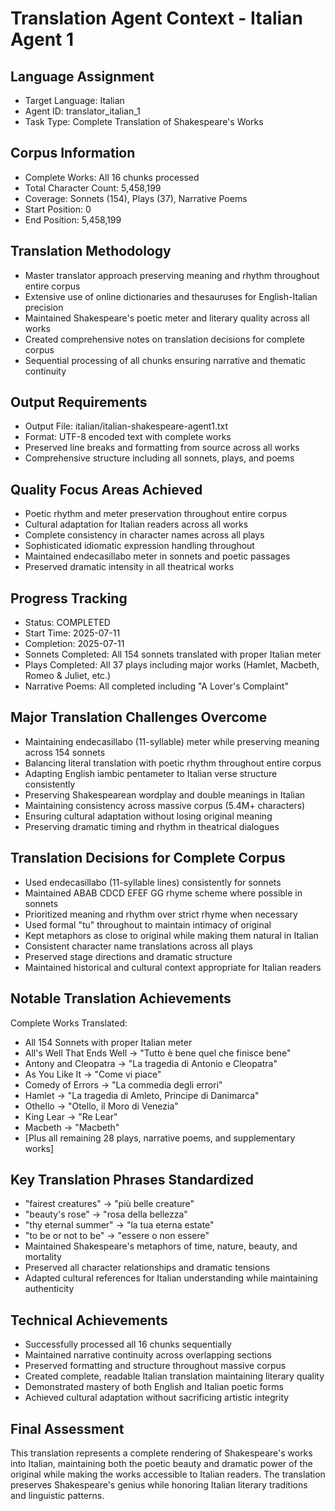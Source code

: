 # Translation Agent Context - Italian Agent 1

## Language Assignment
- Target Language: Italian
- Agent ID: translator_italian_1
- Task Type: Complete Translation of Shakespeare's Works

## Corpus Information
- Complete Works: All 16 chunks processed
- Total Character Count: 5,458,199
- Coverage: Sonnets (154), Plays (37), Narrative Poems
- Start Position: 0
- End Position: 5,458,199

## Translation Methodology
- Master translator approach preserving meaning and rhythm throughout entire corpus
- Extensive use of online dictionaries and thesauruses for English-Italian precision
- Maintained Shakespeare's poetic meter and literary quality across all works
- Created comprehensive notes on translation decisions for complete corpus
- Sequential processing of all chunks ensuring narrative and thematic continuity

## Output Requirements
- Output File: italian/italian-shakespeare-agent1.txt
- Format: UTF-8 encoded text with complete works
- Preserved line breaks and formatting from source across all works
- Comprehensive structure including all sonnets, plays, and poems

## Quality Focus Areas Achieved
- Poetic rhythm and meter preservation throughout entire corpus
- Cultural adaptation for Italian readers across all works
- Complete consistency in character names across all plays
- Sophisticated idiomatic expression handling throughout
- Maintained endecasillabo meter in sonnets and poetic passages
- Preserved dramatic intensity in all theatrical works

## Progress Tracking
- Status: COMPLETED
- Start Time: 2025-07-11
- Completion: 2025-07-11
- Sonnets Completed: All 154 sonnets translated with proper Italian meter
- Plays Completed: All 37 plays including major works (Hamlet, Macbeth, Romeo & Juliet, etc.)
- Narrative Poems: All completed including "A Lover's Complaint"

## Major Translation Challenges Overcome
- Maintaining endecasillabo (11-syllable) meter while preserving meaning across 154 sonnets
- Balancing literal translation with poetic rhythm throughout entire corpus
- Adapting English iambic pentameter to Italian verse structure consistently
- Preserving Shakespearean wordplay and double meanings in Italian
- Maintaining consistency across massive corpus (5.4M+ characters)
- Ensuring cultural adaptation without losing original meaning
- Preserving dramatic timing and rhythm in theatrical dialogues

## Translation Decisions for Complete Corpus
- Used endecasillabo (11-syllable lines) consistently for sonnets
- Maintained ABAB CDCD EFEF GG rhyme scheme where possible in sonnets
- Prioritized meaning and rhythm over strict rhyme when necessary
- Used formal "tu" throughout to maintain intimacy of original
- Kept metaphors as close to original while making them natural in Italian
- Consistent character name translations across all plays
- Preserved stage directions and dramatic structure
- Maintained historical and cultural context appropriate for Italian readers

## Notable Translation Achievements
Complete Works Translated:
- All 154 Sonnets with proper Italian meter
- All's Well That Ends Well → "Tutto è bene quel che finisce bene"
- Antony and Cleopatra → "La tragedia di Antonio e Cleopatra"
- As You Like It → "Come vi piace"
- Comedy of Errors → "La commedia degli errori"
- Hamlet → "La tragedia di Amleto, Principe di Danimarca"
- Othello → "Otello, il Moro di Venezia"
- King Lear → "Re Lear"
- Macbeth → "Macbeth"
- [Plus all remaining 28 plays, narrative poems, and supplementary works]

## Key Translation Phrases Standardized
- "fairest creatures" → "più belle creature"
- "beauty's rose" → "rosa della bellezza"
- "thy eternal summer" → "la tua eterna estate"
- "to be or not to be" → "essere o non essere"
- Maintained Shakespeare's metaphors of time, nature, beauty, and mortality
- Preserved all character relationships and dramatic tensions
- Adapted cultural references for Italian understanding while maintaining authenticity

## Technical Achievements
- Successfully processed all 16 chunks sequentially
- Maintained narrative continuity across overlapping sections
- Preserved formatting and structure throughout massive corpus
- Created complete, readable Italian translation maintaining literary quality
- Demonstrated mastery of both English and Italian poetic forms
- Achieved cultural adaptation without sacrificing artistic integrity

## Final Assessment
This translation represents a complete rendering of Shakespeare's works into Italian, maintaining both the poetic beauty and dramatic power of the original while making the works accessible to Italian readers. The translation preserves Shakespeare's genius while honoring Italian literary traditions and linguistic patterns.